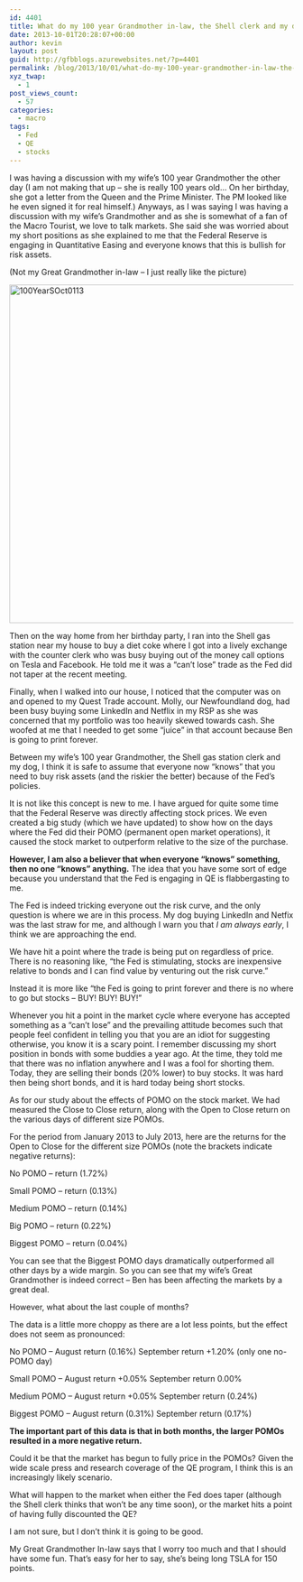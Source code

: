 ```yaml
---
id: 4401
title: What do my 100 year Grandmother in-law, the Shell clerk and my dog have in common?
date: 2013-10-01T20:28:07+00:00
author: kevin
layout: post
guid: http://gfbblogs.azurewebsites.net/?p=4401
permalink: /blog/2013/10/01/what-do-my-100-year-grandmother-in-law-the-shell-clerk-and-my-dog-have-in-common/
xyz_twap:
  - 1
post_views_count:
  - 57
categories:
  - macro
tags:
  - Fed
  - QE
  - stocks
---
```

I was having a discussion with my wife&#8217;s 100 year Grandmother the other day (I am not making that up &#8211; she is really 100 years old… On her birthday, she got a letter from the Queen and the Prime Minister. The PM looked like he even signed it for real himself.) Anyways, as I was saying I was having a discussion with my wife&#8217;s Grandmother and as she is somewhat of a fan of the Macro Tourist, we love to talk markets. She said she was worried about my short positions as she explained to me that the Federal Reserve is engaging in Quantitative Easing and everyone knows that this is bullish for risk assets.

(Not my Great Grandmother in-law &#8211; I just really like the picture)

<img style="display:block; margin-left:auto; margin-right:auto;" src="http://themacrotourist.com/blogs/2013/10/100YearSOct0113.jpeg" alt="100YearSOct0113" title="100YearSOct0113.jpeg" border="0" width="518" height="600" />

Then on the way home from her birthday party, I ran into the Shell gas station near my house to buy a diet coke where I got into a lively exchange with the counter clerk who was busy buying out of the money call options on Tesla and Facebook. He told me it was a &#8220;can&#8217;t lose&#8221; trade as the Fed did not taper at the recent meeting.

Finally, when I walked into our house, I noticed that the computer was on and opened to my Quest Trade account. Molly, our Newfoundland dog, had been busy buying some LinkedIn and Netflix in my RSP as she was concerned that my portfolio was too heavily skewed towards cash. She woofed at me that I needed to get some &#8220;juice&#8221; in that account because Ben is going to print forever.

Between my wife&#8217;s 100 year Grandmother, the Shell gas station clerk and my dog, I think it is safe to assume that everyone now &#8220;knows&#8221; that you need to buy risk assets (and the riskier the better) because of the Fed&#8217;s policies.

It is not like this concept is new to me. I have argued for quite some time that the Federal Reserve was directly affecting stock prices. We even created a big study (which we have updated) to show how on the days where the Fed did their POMO (permanent open market operations), it caused the stock market to outperform relative to the size of the purchase.

**However, I am also a believer that when everyone &#8220;knows&#8221; something, then no one &#8220;knows&#8221; anything.** The idea that you have some sort of edge because you understand that the Fed is engaging in QE is flabbergasting to me. 

The Fed is indeed tricking everyone out the risk curve, and the only question is where we are in this process. My dog buying LinkedIn and Netfix was the last straw for me, and although I warn you that _I am always early_, I think we are approaching the end. 

We have hit a point where the trade is being put on regardless of price. There is no reasoning like, &#8220;the Fed is stimulating, stocks are inexpensive relative to bonds and I can find value by venturing out the risk curve.&#8221; 

Instead it is more like &#8220;the Fed is going to print forever and there is no where to go but stocks &#8211; BUY! BUY! BUY!&#8221;

Whenever you hit a point in the market cycle where everyone has accepted something as a &#8220;can&#8217;t lose&#8221; and the prevailing attitude becomes such that people feel confident in telling you that you are an idiot for suggesting otherwise, you know it is a scary point. I remember discussing my short position in bonds with some buddies a year ago. At the time, they told me that there was no inflation anywhere and I was a fool for shorting them. Today, they are selling their bonds (20% lower) to buy stocks. It was hard then being short bonds, and it is hard today being short stocks.

As for our study about the effects of POMO on the stock market. We had measured the Close to Close return, along with the Open to Close return on the various days of different size POMOs.

For the period from January 2013 to July 2013, here are the returns for the Open to Close for the different size POMOs (note the brackets indicate negative returns):

No POMO &#8211; return (1.72%)
  
Small POMO &#8211; return (0.13%)
  
Medium POMO &#8211; return (0.14%)
  
Big POMO &#8211; return (0.22%)
  
Biggest POMO &#8211; return (0.04%)

You can see that the Biggest POMO days dramatically outperformed all other days by a wide margin. So you can see that my wife&#8217;s Great Grandmother is indeed correct &#8211; Ben has been affecting the markets by a great deal.

However, what about the last couple of months?

The data is a little more choppy as there are a lot less points, but the effect does not seem as pronounced:

No POMO &#8211; August return (0.16%) September return +1.20% (only one no-POMO day)
  
Small POMO &#8211; August return +0.05% September return 0.00%
  
Medium POMO &#8211; August return +0.05% September return (0.24%)
  
Biggest POMO &#8211; August return (0.31%) September return (0.17%)

**The important part of this data is that in both months, the larger POMOs resulted in a more negative return.**

Could it be that the market has begun to fully price in the POMOs? Given the wide scale press and research coverage of the QE program, I think this is an increasingly likely scenario.

What will happen to the market when either the Fed does taper (although the Shell clerk thinks that won&#8217;t be any time soon), or the market hits a point of having fully discounted the QE?

I am not sure, but I don&#8217;t think it is going to be good.

My Great Grandmother In-law says that I worry too much and that I should have some fun. That&#8217;s easy for her to say, she&#8217;s being long TSLA for 150 points.